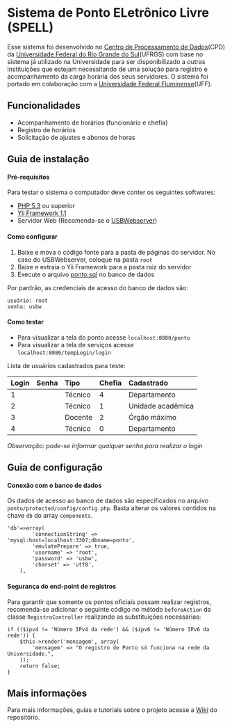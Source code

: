 # Sistema de Ponto ELetrônico Livre (SPELL)
Esse sistema foi desenvolvido no [Centro de Processamento de Dados](http://www.ufrgs.br/cpd/)(CPD) da [Universidade Federal do Rio Grande do Sul](http://www.ufrgs.br/)(UFRGS) com base no sistema já utilizado na Universidade para ser disponibilizado a outras instituições que estejam necessitando de uma solução para registro e acompanhamento da carga horária dos seus servidores. 
O sistema foi portado em colaboração com a [Universidade Federal Fluminense](http://www.uff.br/)(UFF).

## Funcionalidades
* Acompanhamento de horários (funcionário e chefia)
* Registro de horários
* Solicitação de ajustes e abonos de horas

## Guia de instalação

#### **Pré-requisitos**
Para testar o sistema o computador deve conter os seguintes softwares:
* [PHP 5.3](https://secure.php.net/downloads.php) ou superior
* [Yii Framework 1.1](https://github.com/yiisoft/yii/releases/download/1.1.17/yii-1.1.17.467ff50.zip)
* Servidor Web (Recomenda-se o [USBWebserver](http://www.usbwebserver.net))

#### **Como configurar**
1. Baixe e mova o código fonte para a pasta de páginas do servidor. No caso do USBWebserver, coloque na pasta `root`
2. Baixe e extraia o Yii Framework para a pasta raiz do servidor
3. Execute o arquivo [ponto.sql](ponto.sql) no banco de dados

Por pardrão, as credenciais de acesso do banco de dados são:
```
usuário: root
senha: usbw
```

#### **Como testar**
* Para visualizar a tela do ponto acesse `localhost:8080/ponto`
* Para visualizar a tela de serviços acesse `localhost:8080/tempLogin/login`

Lista de usuários cadastrados para teste:

| Login	| Senha	| Tipo | Chefia | Cadastrado
|:---|:---|:---|:---|:---|
|1||Técnico|4|Departamento|
|2||Técnico|1|Unidade acadêmica|
|3||Docente|2|Órgão máximo|
|4||Técnico|0|Departamento|

*Observação: pode-se informar qualquer senha para realizar o login*

## Guia de configuração

#### **Conexão com o banco de dados**
Os dados de acesso ao banco de dados são especificados no arquivo `ponto/protected/config/config.php`.
Basta alterar os valores contidos na chave `db` do array `components`.

```
'db'=>array(
        'connectionString' => 'mysql:host=localhost:3307;dbname=ponto',
        'emulatePrepare' => true,
        'username' => 'root',
        'password' => 'usbw',
        'charset' => 'utf8',
    ),
```

#### **Segurança do end-point de registros**
Para garantir que somente os pontos oficiais possam realizar registros, 
recomenda-se adicionar o seguinte código no método `beforeAction` da classe
`RegistroController` realizando as substituições necessárias:

```
if (($ipv4 != 'Número IPv4 da rede') && ($ipv6 != 'Número IPv6 da rede')) {
    $this->render('mensagem', array(
        'mensagem' => "O registro de Ponto só funciona na rede da Universidade.",
    ));
    return false;
}
```

## Mais informações
Para mais informações, guias e tutoriais sobre o projeto acesse a [Wiki](http://gitlab.dev.ufrgs.br/lvalente/cpd-spell/wikis/home) do repositório.